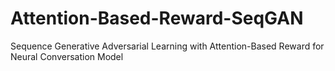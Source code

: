 # Attention-Based-Reward-SeqGAN
Sequence Generative Adversarial Learning with Attention-Based Reward for Neural Conversation Model
